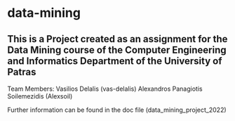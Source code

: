 # data-mining

## This is a Project created as an assignment for the Data Mining course of the Computer Engineering and Informatics Department of the University of Patras

Team Members:
Vasilios Delalis (vas-delalis)
Alexandros Panagiotis Soilemezidis (Alexsoil)

Further information can be found in the doc file (data_mining_project_2022)